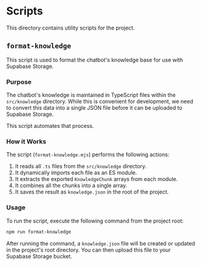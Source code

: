 # Scripts

This directory contains utility scripts for the project.

## `format-knowledge`

This script is used to format the chatbot's knowledge base for use with Supabase Storage.

### Purpose

The chatbot's knowledge is maintained in TypeScript files within the `src/knowledge` directory. While this is convenient for development, we need to convert this data into a single JSON file before it can be uploaded to Supabase Storage.

This script automates that process.

### How it Works

The script (`format-knowledge.mjs`) performs the following actions:
1.  It reads all `.ts` files from the `src/knowledge` directory.
2.  It dynamically imports each file as an ES module.
3.  It extracts the exported `KnowledgeChunk` arrays from each module.
4.  It combines all the chunks into a single array.
5.  It saves the result as `knowledge.json` in the root of the project.

### Usage

To run the script, execute the following command from the project root:

```bash
npm run format-knowledge
```

After running the command, a `knowledge.json` file will be created or updated in the project's root directory. You can then upload this file to your Supabase Storage bucket.
